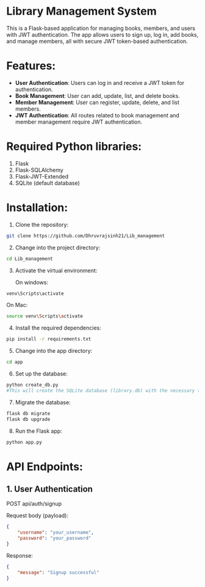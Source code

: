# Library Management System

This is a Flask-based application for managing books, members, and users with JWT authentication. The app allows users to sign up, log in, add books, and manage members, all with secure JWT token-based authentication.

# Features:

- **User Authentication**: Users can log in and receive a JWT token for authentication.
- **Book Management**: User can add, update, list, and delete books.
- **Member Management**: User can register, update, delete, and list members.
- **JWT Authentication**: All routes related to book management and member management require JWT authentication.

# Required Python libraries:

1. Flask
2. Flask-SQLAlchemy
3. Flask-JWT-Extended
5. SQLite (default database)

# Installation:

1. Clone the repository:

```bash
git clone https://github.com/Dhruvrajsinh21/Lib_management
```

2. Change into the project directory:

```bash
cd Lib_management
```

3. Activate the virtual environment:

   On windows:

```bash
venv\Scripts\activate
```

   On Mac:

```bash
source venv\Scripts\activate
```

4. Install the required dependencies:

```bash
pip install -r requirements.txt
```

5. Change into the app directory:

```bash
cd app
```

6. Set up the database:

```bash
python create_db.py
#This will create the SQLite database (library.db) with the necessary tables as defined in the models.py file.
```

7. Migrate the database:

```bash
flask db migrate
flask db upgrade
```

8. Run the Flask app:

```bash
python app.py
```

# API Endpoints:

## 1. User Authentication

POST api/auth/signup

Request body (payload):

```json
{
    "username": "your_username",
    "password": "your_password"
}
```

Response:

```json
{
    "message": "Signup successful"
}
```




